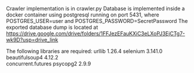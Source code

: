 Crawler implementation is in crawler.py
Database is implemented inside a docker container using postgresql running on port 5431, where POSTGRES_USER=user and POSTGRES_PASSWORD=SecretPassword
The exported database dump is located at https://drive.google.com/drive/folders/1FFJezEFauKXiC3eLXoPJ3EjCTg7-wk9D?usp=drive_link

The following libraries are required:
urllib 1.26.4
selenium 3.141.0
beautifulsoup4 4.12.2  
concurrent.futures
psycopg2 2.9.9